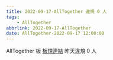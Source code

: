 ```yaml
---
title: 2022-09-17-AllTogether 違規 0 人
tags:
    - AllTogether
abbrlink: 2022-09-17-AllTogether
date: AllTogether-2022-09-17 12:00:00
---
```

AllTogether 板 [板規連結](https://www.ptt.cc/bbs/AllTogether/M.1643211430.A.5FB.html)
昨天違規 0 人
